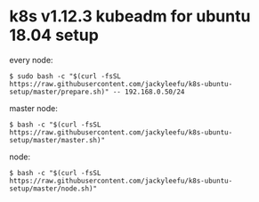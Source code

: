 # k8s v1.12.3 kubeadm for ubuntu 18.04 setup
every node:  

    $ sudo bash -c "$(curl -fsSL https://raw.githubusercontent.com/jackyleefu/k8s-ubuntu-setup/master/prepare.sh)" -- 192.168.0.50/24

master node:  
    
    $ bash -c "$(curl -fsSL https://raw.githubusercontent.com/jackyleefu/k8s-ubuntu-setup/master/master.sh)"

node:  

    $ bash -c "$(curl -fsSL https://raw.githubusercontent.com/jackyleefu/k8s-ubuntu-setup/master/node.sh)"